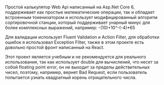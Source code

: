 Простой калькулятор Web Api написанный на Asp.Net Core 6, поддерживает как простые математические операции, так и обладает встроенным токенизатором и использует модифицированный алгоритм сортировочной станции, который поддерживает унарный минус для более комплексных выражений, например:
-(10)+10^-(-4)*65

Для валидации использует Fluent Validation и Action Filter, для обработки ошибок я использовал Exception Filter, также в этом проекте есть довольно простой фронт написанный на React.

Этот проект является учебным и не рекомендуется для реального использования, так как использует double для вычислений, что несет за собой floating point error, он не выходит за пределы действительных чисел, поэтому, например, вернет Bad Request, если пользователь попытается узнать квадратный корень отрицательного числа.
